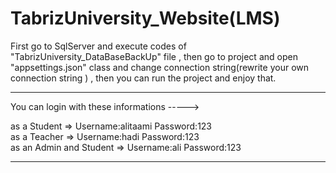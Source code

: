 # TabrizUniversity_Website(LMS)
 
 First go to SqlServer and execute codes of "TabrizUniversity_DataBaseBackUp" file , then go to project and open "appsettings.json" class and change connection string(rewrite your own connection string ) , then you can run the project and enjoy that.
 
***

You can login with these informations ----->

as a Student => Username:alitaami  Password:123  
as a Teacher => Username:hadi  Password:123  
as an Admin and Student => Username:ali  Password:123  

***
 

 
 
